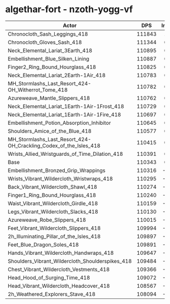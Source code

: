 # algethar-fort - nzoth-yogg-vf
| Actor | DPS | Increase |
|---|:---:|:---:|
|Chronocloth_Sash_Leggings_418|111843|1.36%|
|Chronocloth_Gloves_Sash_418|111344|0.91%|
|Neck_Elemental_Lariat_3Earth_418|110895|0.50%|
|Embellishment_Blue_Silken_Lining|110887|0.49%|
|Finger2_Ring_Bound_Hourglass_418|110825|0.44%|
|Neck_Elemental_Lariat_2Earth-1Air_418|110783|0.40%|
|MH_Stormlashs_Last_Resort_424-OH_Witherrot_Tome_418|110782|0.40%|
|Azureweave_Mantle_Slippers_418|110762|0.38%|
|Neck_Elemental_Lariat_1Earth-1Air-1Frost_418|110729|0.35%|
|Neck_Elemental_Lariat_1Earth-1Air-1Fire_418|110697|0.32%|
|Embellishment_Potion_Absorption_Inhibitor|110645|0.27%|
|Shoulders_Amice_of_the_Blue_418|110577|0.21%|
|MH_Stormlashs_Last_Resort_424-OH_Crackling_Codex_of_the_Isles_418|110415|0.07%|
|Wrists_Allied_Wristguards_of_Time_Dilation_418|110391|0.04%|
|Base|110343|0.00%|
|Embellishment_Bronzed_Grip_Wrappings|110316|-0.02%|
|Wrists_Vibrant_Wildercloth_Wristwraps_418|110295|-0.04%|
|Back_Vibrant_Wildercloth_Shawl_418|110274|-0.06%|
|Finger1_Ring_Bound_Hourglass_418|110240|-0.09%|
|Waist_Vibrant_Wildercloth_Girdle_418|110159|-0.17%|
|Legs_Vibrant_Wildercloth_Slacks_418|110130|-0.19%|
|Azureweave_Robe_Slippers_418|110015|-0.30%|
|Feet_Vibrant_Wildercloth_Slippers_418|109994|-0.32%|
|2h_Illuminating_Pillar_of_the_Isles_418|109897|-0.40%|
|Feet_Blue_Dragon_Soles_418|109891|-0.41%|
|Hands_Vibrant_Wildercloth_Handwraps_418|109647|-0.63%|
|Shoulders_Vibrant_Wildercloth_Shoulderspikes_418|109484|-0.78%|
|Chest_Vibrant_Wildercloth_Vestments_418|109366|-0.89%|
|Head_Hood_of_Surging_Time_418|109072|-1.15%|
|Head_Vibrant_Wildercloth_Headcover_418|108567|-1.61%|
|2h_Weathered_Explorers_Stave_418|108094|-2.04%|
